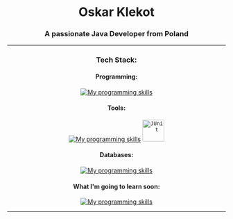<h1 align="center">Oskar Klekot</h1>
<h3 align="center">A passionate Java Developer from Poland</h3>

---

<p align="center">
</p>

<h3 align="center">Tech Stack:</h3>

<h4 align="center">Programming:</h4>

<div align="center">
  
  [![My programming skills](https://skillicons.dev/icons?i=java,python,spring)](https://skillicons.dev)

  <h4 align="center">Tools:</h4>

<div align="center">
  
[![My programming skills](https://skillicons.dev/icons?i=idea,vscode,gradle,git,github,postman)](https://skillicons.dev)
<code><img width="50" src="https://user-images.githubusercontent.com/25181517/117533873-484d4480-afef-11eb-9fad-67c8605e3592.png" alt="JUnit" title="JUnit"/></code>
<h4 align="center">Databases:</h4>

<div align="center">
  
[![My programming skills](https://skillicons.dev/icons?i=mysql,postgres)](https://skillicons.dev)



<h4 align="center">What I'm going to learn soon:</h4>
<div align="center">

[![My programming skills](https://skillicons.dev/icons?i=js,react)](https://skillicons.dev)

---




